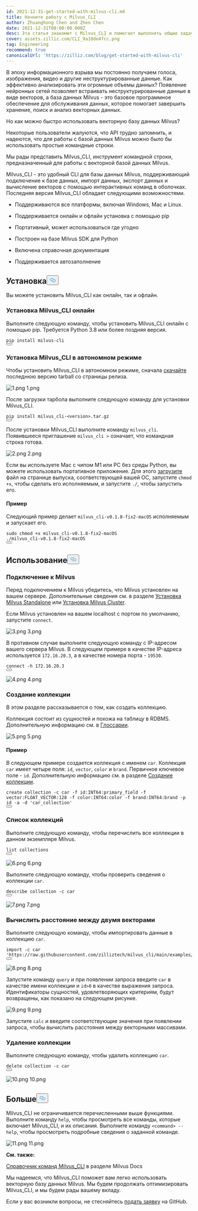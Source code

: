 ```yaml
---
id: 2021-12-31-get-started-with-milvus-cli.md
title: Начните работу с Milvus_CLI
author: Zhuanghong Chen and Zhen Chen
date: 2021-12-31T00:00:00.000Z
desc: Эта статья знакомит с Milvus_CLI и помогает выполнять общие задачи.
cover: assets.zilliz.com/CLI_9a10de4fcc.png
tag: Engineering
recommend: true
canonicalUrl: 'https://zilliz.com/blog/get-started-with-milvus-cli'
---
```

<p>В эпоху информационного взрыва мы постоянно получаем голоса, изображения, видео и другие неструктурированные данные. Как эффективно анализировать эти огромные объемы данных? Появление нейронных сетей позволяет встраивать неструктурированные данные в виде векторов, а база данных Milvus - это базовое программное обеспечение для обслуживания данных, которое помогает завершить хранение, поиск и анализ векторных данных.</p>
<p>Но как можно быстро использовать векторную базу данных Milvus?</p>
<p>Некоторые пользователи жалуются, что API трудно запомнить, и надеются, что для работы с базой данных Milvus можно было бы использовать простые командные строки.</p>
<p>Мы рады представить Milvus_CLI, инструмент командной строки, предназначенный для работы с векторной базой данных Milvus.</p>
<p>Milvus_CLI - это удобный CLI для базы данных Milvus, поддерживающий подключение к базе данных, импорт данных, экспорт данных и вычисление векторов с помощью интерактивных команд в оболочках. Последняя версия Milvus_CLI обладает следующими возможностями.</p>
<ul>
<li><p>Поддерживаются все платформы, включая Windows, Mac и Linux.</p></li>
<li><p>Поддерживается онлайн и офлайн установка с помощью pip</p></li>
<li><p>Портативный, может использоваться где угодно</p></li>
<li><p>Построен на базе Milvus SDK для Python</p></li>
<li><p>Включена справочная документация</p></li>
<li><p>Поддерживается автозаполнение</p></li>
</ul>
<h2 id="Installation" class="common-anchor-header">Установка<button data-href="#Installation" class="anchor-icon" translate="no">
      <svg translate="no"
        aria-hidden="true"
        focusable="false"
        height="20"
        version="1.1"
        viewBox="0 0 16 16"
        width="16"
      >
        <path
          fill="#0092E4"
          fill-rule="evenodd"
          d="M4 9h1v1H4c-1.5 0-3-1.69-3-3.5S2.55 3 4 3h4c1.45 0 3 1.69 3 3.5 0 1.41-.91 2.72-2 3.25V8.59c.58-.45 1-1.27 1-2.09C10 5.22 8.98 4 8 4H4c-.98 0-2 1.22-2 2.5S3 9 4 9zm9-3h-1v1h1c1 0 2 1.22 2 2.5S13.98 12 13 12H9c-.98 0-2-1.22-2-2.5 0-.83.42-1.64 1-2.09V6.25c-1.09.53-2 1.84-2 3.25C6 11.31 7.55 13 9 13h4c1.45 0 3-1.69 3-3.5S14.5 6 13 6z"
        ></path>
      </svg>
    </button></h2><p>Вы можете установить Milvus_CLI как онлайн, так и офлайн.</p>
<h3 id="Install-MilvusCLI-online" class="common-anchor-header">Установка Milvus_CLI онлайн</h3><p>Выполните следующую команду, чтобы установить Milvus_CLI онлайн с помощью pip. Требуется Python 3.8 или более поздняя версия.</p>
<pre><code translate="no">pip install milvus-cli
<button class="copy-code-btn"></button></code></pre>
<h3 id="Install-MilvusCLI-offline" class="common-anchor-header">Установка Milvus_CLI в автономном режиме</h3><p>Чтобы установить Milvus_CLI в автономном режиме, сначала <a href="https://github.com/milvus-io/milvus_cli/releases">скачайте</a> последнюю версию tarball со страницы релиза.</p>
<p>
  
   <span class="img-wrapper"> <img translate="no" src="https://assets.zilliz.com/1_af0e832119.png" alt="1.png" class="doc-image" id="1.png" />
   </span> <span class="img-wrapper"> <span>1.png</span> </span></p>
<p>После загрузки тарбола выполните следующую команду для установки Milvus_CLI.</p>
<pre><code translate="no">pip install milvus_cli-&lt;version&gt;.tar.gz
<button class="copy-code-btn"></button></code></pre>
<p>После установки Milvus_CLI выполните команду <code translate="no">milvus_cli</code>. Появившееся приглашение <code translate="no">milvus_cli &gt;</code> означает, что командная строка готова.</p>
<p>
  
   <span class="img-wrapper"> <img translate="no" src="https://assets.zilliz.com/2_b50f5d2a5a.png" alt="2.png" class="doc-image" id="2.png" />
   </span> <span class="img-wrapper"> <span>2.png</span> </span></p>
<p>Если вы используете Mac с чипом M1 или PC без среды Python, вы можете использовать портативное приложение. Для этого <a href="https://github.com/milvus-io/milvus_cli/releases">загрузите</a> файл на странице выпуска, соответствующей вашей ОС, запустите <code translate="no">chmod +x</code>, чтобы сделать его исполняемым, и запустите <code translate="no">./</code>, чтобы запустить его.</p>
<h4 id="Example" class="common-anchor-header"><strong>Пример</strong></h4><p>Следующий пример делает <code translate="no">milvus_cli-v0.1.8-fix2-macOS</code> исполняемым и запускает его.</p>
<pre><code translate="no"><span class="hljs-built_in">sudo</span> <span class="hljs-built_in">chmod</span> +x milvus_cli-v0.1.8-fix2-macOS
./milvus_cli-v0.1.8-fix2-macOS
<button class="copy-code-btn"></button></code></pre>
<h2 id="Usage" class="common-anchor-header">Использование<button data-href="#Usage" class="anchor-icon" translate="no">
      <svg translate="no"
        aria-hidden="true"
        focusable="false"
        height="20"
        version="1.1"
        viewBox="0 0 16 16"
        width="16"
      >
        <path
          fill="#0092E4"
          fill-rule="evenodd"
          d="M4 9h1v1H4c-1.5 0-3-1.69-3-3.5S2.55 3 4 3h4c1.45 0 3 1.69 3 3.5 0 1.41-.91 2.72-2 3.25V8.59c.58-.45 1-1.27 1-2.09C10 5.22 8.98 4 8 4H4c-.98 0-2 1.22-2 2.5S3 9 4 9zm9-3h-1v1h1c1 0 2 1.22 2 2.5S13.98 12 13 12H9c-.98 0-2-1.22-2-2.5 0-.83.42-1.64 1-2.09V6.25c-1.09.53-2 1.84-2 3.25C6 11.31 7.55 13 9 13h4c1.45 0 3-1.69 3-3.5S14.5 6 13 6z"
        ></path>
      </svg>
    </button></h2><h3 id="Connect-to-Milvus" class="common-anchor-header">Подключение к Milvus</h3><p>Перед подключением к Milvus убедитесь, что Milvus установлен на вашем сервере. Дополнительные сведения см. в разделе <a href="https://milvus.io/docs/v2.0.x/install_standalone-docker.md">Установка Milvus Standalone</a> или <a href="https://milvus.io/docs/v2.0.x/install_cluster-docker.md">Установка Milvus Cluster</a>.</p>
<p>Если Milvus установлен на вашем localhost с портом по умолчанию, запустите <code translate="no">connect</code>.</p>
<p>
  
   <span class="img-wrapper"> <img translate="no" src="https://assets.zilliz.com/3_f950d3739a.png" alt="3.png" class="doc-image" id="3.png" />
   </span> <span class="img-wrapper"> <span>3.png</span> </span></p>
<p>В противном случае выполните следующую команду с IP-адресом вашего сервера Milvus. В следующем примере в качестве IP-адреса используется <code translate="no">172.16.20.3</code>, а в качестве номера порта - <code translate="no">19530</code>.</p>
<pre><code translate="no">connect -h 172.16.20.3
<button class="copy-code-btn"></button></code></pre>
<p>
  
   <span class="img-wrapper"> <img translate="no" src="https://assets.zilliz.com/4_9ff2db9855.png" alt="4.png" class="doc-image" id="4.png" />
   </span> <span class="img-wrapper"> <span>4.png</span> </span></p>
<h3 id="Create-a-collection" class="common-anchor-header">Создание коллекции</h3><p>В этом разделе рассказывается о том, как создать коллекцию.</p>
<p>Коллекция состоит из сущностей и похожа на таблицу в RDBMS. Дополнительную информацию см. в <a href="https://milvus.io/docs/v2.0.x/glossary.md">Глоссарии</a>.</p>
<p>
  
   <span class="img-wrapper"> <img translate="no" src="https://assets.zilliz.com/5_95a88c1cbf.png" alt="5.png" class="doc-image" id="5.png" />
   </span> <span class="img-wrapper"> <span>5.png</span> </span></p>
<h4 id="Example" class="common-anchor-header">Пример</h4><p>В следующем примере создается коллекция с именем <code translate="no">car</code>. Коллекция <code translate="no">car</code> имеет четыре поля: <code translate="no">id</code>, <code translate="no">vector</code>, <code translate="no">color</code> и <code translate="no">brand</code>. Первичное ключевое поле - <code translate="no">id</code>. Дополнительную информацию см. в разделе <a href="https://milvus.io/docs/v2.0.x/cli_commands.md#create-collection">Создание коллекции</a>.</p>
<pre><code translate="no">create collection -c car -f <span class="hljs-built_in">id</span>:INT64:primary_field -f vector:FLOAT_VECTOR:<span class="hljs-number">128</span> -f color:INT64:color -f brand:INT64:brand -p <span class="hljs-built_in">id</span> -a -d <span class="hljs-string">&#x27;car_collection&#x27;</span>
<button class="copy-code-btn"></button></code></pre>
<h3 id="List-collections" class="common-anchor-header">Список коллекций</h3><p>Выполните следующую команду, чтобы перечислить все коллекции в данном экземпляре Milvus.</p>
<pre><code translate="no">list collections
<button class="copy-code-btn"></button></code></pre>
<p>
  
   <span class="img-wrapper"> <img translate="no" src="https://assets.zilliz.com/6_1331f4c8bc.png" alt="6.png" class="doc-image" id="6.png" />
   </span> <span class="img-wrapper"> <span>6.png</span> </span></p>
<p>Выполните следующую команду, чтобы проверить сведения о коллекции <code translate="no">car</code>.</p>
<pre><code translate="no">describe collection -c car 
<button class="copy-code-btn"></button></code></pre>
<p>
  
   <span class="img-wrapper"> <img translate="no" src="https://assets.zilliz.com/7_1d70beee54.png" alt="7.png" class="doc-image" id="7.png" />
   </span> <span class="img-wrapper"> <span>7.png</span> </span></p>
<h3 id="Calculate-the-distance-between-two-vectors" class="common-anchor-header">Вычислить расстояние между двумя векторами</h3><p>Выполните следующую команду, чтобы импортировать данные в коллекцию <code translate="no">car</code>.</p>
<pre><code translate="no"><span class="hljs-keyword">import</span> -c car <span class="hljs-string">&#x27;https://raw.githubusercontent.com/zilliztech/milvus_cli/main/examples/import_csv/vectors.csv&#x27;</span>
<button class="copy-code-btn"></button></code></pre>
<p>
  
   <span class="img-wrapper"> <img translate="no" src="https://assets.zilliz.com/8_7609a4359a.png" alt="8.png" class="doc-image" id="8.png" />
   </span> <span class="img-wrapper"> <span>8.png</span> </span></p>
<p>Запустите команду <code translate="no">query</code> и при появлении запроса введите <code translate="no">car</code> в качестве имени коллекции и <code translate="no">id&gt;0</code> в качестве выражения запроса. Идентификаторы сущностей, удовлетворяющих критериям, будут возвращены, как показано на следующем рисунке.</p>
<p>
  
   <span class="img-wrapper"> <img translate="no" src="https://assets.zilliz.com/9_f0755589f6.png" alt="9.png" class="doc-image" id="9.png" />
   </span> <span class="img-wrapper"> <span>9.png</span> </span></p>
<p>Запустите <code translate="no">calc</code> и введите соответствующие значения при появлении запроса, чтобы вычислить расстояния между векторными массивами.</p>
<h3 id="Delete-a-collection" class="common-anchor-header">Удаление коллекции</h3><p>Выполните следующую команду, чтобы удалить коллекцию <code translate="no">car</code>.</p>
<pre><code translate="no"><span class="hljs-keyword">delete</span> collection -c car
<button class="copy-code-btn"></button></code></pre>
<p>
  
   <span class="img-wrapper"> <img translate="no" src="https://assets.zilliz.com/10_16b2b01935.png" alt="10.png" class="doc-image" id="10.png" />
   </span> <span class="img-wrapper"> <span>10.png</span> </span></p>
<h2 id="More" class="common-anchor-header">Больше<button data-href="#More" class="anchor-icon" translate="no">
      <svg translate="no"
        aria-hidden="true"
        focusable="false"
        height="20"
        version="1.1"
        viewBox="0 0 16 16"
        width="16"
      >
        <path
          fill="#0092E4"
          fill-rule="evenodd"
          d="M4 9h1v1H4c-1.5 0-3-1.69-3-3.5S2.55 3 4 3h4c1.45 0 3 1.69 3 3.5 0 1.41-.91 2.72-2 3.25V8.59c.58-.45 1-1.27 1-2.09C10 5.22 8.98 4 8 4H4c-.98 0-2 1.22-2 2.5S3 9 4 9zm9-3h-1v1h1c1 0 2 1.22 2 2.5S13.98 12 13 12H9c-.98 0-2-1.22-2-2.5 0-.83.42-1.64 1-2.09V6.25c-1.09.53-2 1.84-2 3.25C6 11.31 7.55 13 9 13h4c1.45 0 3-1.69 3-3.5S14.5 6 13 6z"
        ></path>
      </svg>
    </button></h2><p>Milvus_CLI не ограничивается перечисленными выше функциями. Выполните команду <code translate="no">help</code>, чтобы просмотреть все команды, которые включает Milvus_CLI, и их описания. Выполните команду <code translate="no">&lt;command&gt; --help</code>, чтобы просмотреть подробные сведения о заданной команде.</p>
<p>
  
   <span class="img-wrapper"> <img translate="no" src="https://assets.zilliz.com/11_5f31ccb1e8.png" alt="11.png" class="doc-image" id="11.png" />
   </span> <span class="img-wrapper"> <span>11.png</span> </span></p>
<p><strong>См. также:</strong></p>
<p><a href="https://milvus.io/docs/v2.0.x/cli_commands.md">Справочник команд Milvus_CLI</a> в разделе Milvus Docs</p>
<p>Мы надеемся, что Milvus_CLI поможет вам легко использовать векторную базу данных Milvus. Мы будем продолжать оптимизировать Milvus_CLI, и мы будем рады вашему вкладу.</p>
<p>Если у вас возникли вопросы, не стесняйтесь <a href="https://github.com/zilliztech/milvus_cli/issues">подать заявку</a> на GitHub.</p>

